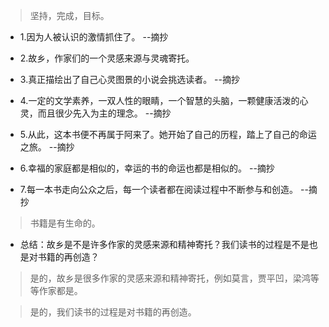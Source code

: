 >坚持，完成，目标。

- 1.因为人被认识的激情抓住了。 --摘抄

- 2.故乡，作家们的一个灵感来源与灵魂寄托。

- 3.真正描绘出了自己心灵图景的小说会挑选读者。 --摘抄

- 4.一定的文学素养，一双人性的眼睛，一个智慧的头脑，一颗健康活泼的心灵，而且很少先入为主的理念。 --摘抄

- 5.从此，这本书便不再属于阿来了。她开始了自己的历程，踏上了自己的命运之旅。 --摘抄

- 6.幸福的家庭都是相似的，幸运的书的命运也都是相似的。 --摘抄

- 7.每一本书走向公众之后，每一个读者都在阅读过程中不断参与和创造。 --摘抄

>书籍是有生命的。

- 总结：故乡是不是许多作家的灵感来源和精神寄托？我们读书的过程是不是也是对书籍的再创造？

>是的，故乡是很多作家的灵感来源和精神寄托，例如莫言，贾平凹，梁鸿等等作家都是。

>是的，我们读书的过程是对书籍的再创造。
